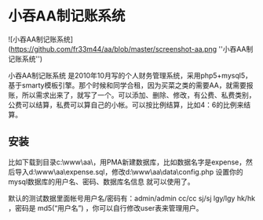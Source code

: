 # 小吞AA制记账系统

![小吞AA制记账系统](https://github.com/fr33m44/aa/blob/master/screenshot-aa.png ''小吞AA制记账系统'')

小吞AA制记账系统 是2010年10月写的个人财务管理系统，采用php5+mysql5，基于smarty模板引擎。那个时候和同学合租，因为买菜之类的需要AA，就需要报账，所以需求出来了，就写了一个。可以添加、删除、修改，有公费、私费类别，公费可以结算，私费可以算自己的小帐。可以按比例结算，比如4：6的比例来结算。

## 安装

比如下载到目录c:\www\aa\，用PMA新建数据库，比如数据名字是expense，然后导入d:\www\aa\expense.sql，修改d:\www\aa\data\config.php 设置你的mysql数据库的用户名、密码、数据库名信息 就可以使用了。

默认的测试数据里面帐号用户名/密码有：admin/admin cc/cc sj/sj lgy/lgy hk/hk ，密码是 md5(“用户名”) ，你可以自行修改user表来管理用户。

